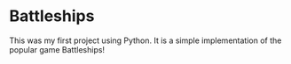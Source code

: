 # Battleships
This was my first project using Python. It is a simple implementation of the popular game Battleships!
